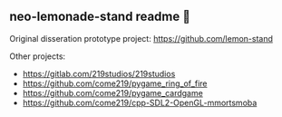 ## neo-lemonade-stand readme 👋

Original disseration prototype project:
https://github.com/lemon-stand


Other projects:

- https://gitlab.com/219studios/219studios
- https://github.com/come219/pygame_ring_of_fire
- https://github.com/come219/pygame_cardgame
- https://github.com/come219/cpp-SDL2-OpenGL-mmortsmoba



<!--

**Here are some ideas to get you started:**

🙋‍♀️ A short introduction - what is your organization all about?
🌈 Contribution guidelines - how can the community get involved?
👩‍💻 Useful resources - where can the community find your docs? Is there anything else the community should know?
🍿 Fun facts - what does your team eat for breakfast?
🧙 Remember, you can do mighty things with the power of [Markdown](https://docs.github.com/github/writing-on-github/getting-started-with-writing-and-formatting-on-github/basic-writing-and-formatting-syntax)
-->

